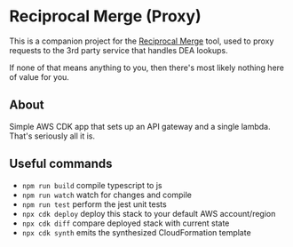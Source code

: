 # Reciprocal Merge (Proxy)

This is a companion project for the [Reciprocal Merge](https://github.com/fuzzylimes/reciprocal-merge) tool, used to proxy requests to the 3rd party service that handles DEA lookups.

If none of that means anything to you, then there's most likely nothing here of value for you.

## About

Simple AWS CDK app that sets up an API gateway and a single lambda. That's seriously all it is.

## Useful commands
* `npm run build`   compile typescript to js
* `npm run watch`   watch for changes and compile
* `npm run test`    perform the jest unit tests
* `npx cdk deploy`  deploy this stack to your default AWS account/region
* `npx cdk diff`    compare deployed stack with current state
* `npx cdk synth`   emits the synthesized CloudFormation template
